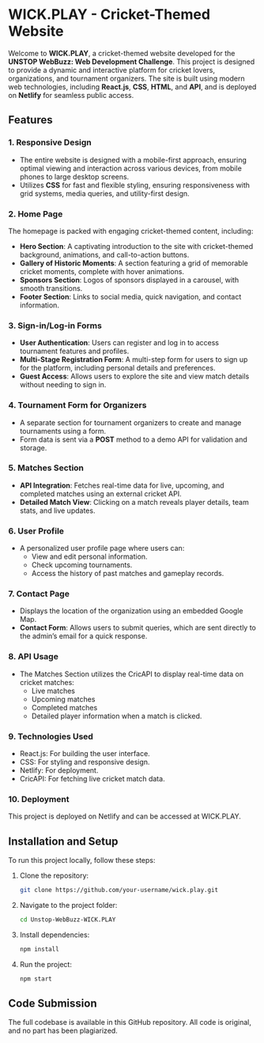 # WICK.PLAY - Cricket-Themed Website

Welcome to **WICK.PLAY**, a cricket-themed website developed for the **UNSTOP WebBuzz: Web Development Challenge**. This project is designed to provide a dynamic and interactive platform for cricket lovers, organizations, and tournament organizers. The site is built using modern web technologies, including **React.js**, **CSS**, **HTML**, and **API**, and is deployed on **Netlify** for seamless public access.

## Features

### 1. **Responsive Design**
- The entire website is designed with a mobile-first approach, ensuring optimal viewing and interaction across various devices, from mobile phones to large desktop screens.
- Utilizes **CSS** for fast and flexible styling, ensuring responsiveness with grid systems, media queries, and utility-first design.

### 2. **Home Page**
The homepage is packed with engaging cricket-themed content, including:
- **Hero Section**: A captivating introduction to the site with cricket-themed background, animations, and call-to-action buttons.
- **Gallery of Historic Moments**: A section featuring a grid of memorable cricket moments, complete with hover animations.
- **Sponsors Section**: Logos of sponsors displayed in a carousel, with smooth transitions.
- **Footer Section**: Links to social media, quick navigation, and contact information.

### 3. **Sign-in/Log-in Forms**
- **User Authentication**: Users can register and log in to access tournament features and profiles.
- **Multi-Stage Registration Form**: A multi-step form for users to sign up for the platform, including personal details and preferences.
- **Guest Access**: Allows users to explore the site and view match details without needing to sign in.
  
### 4. **Tournament Form for Organizers**
- A separate section for tournament organizers to create and manage tournaments using a form.
- Form data is sent via a **POST** method to a demo API for validation and storage.

### 5. **Matches Section**
- **API Integration**: Fetches real-time data for live, upcoming, and completed matches using an external cricket API.
- **Detailed Match View**: Clicking on a match reveals player details, team stats, and live updates.
  
### 6. **User Profile**
- A personalized user profile page where users can:
  - View and edit personal information.
  - Check upcoming tournaments.
  - Access the history of past matches and gameplay records.

### 7. **Contact Page**
- Displays the location of the organization using an embedded Google Map.
- **Contact Form**: Allows users to submit queries, which are sent directly to the admin’s email for a quick response.

### 8. **API Usage**
- The Matches Section utilizes the CricAPI to display real-time data on cricket matches:
  - Live matches
  - Upcoming matches
  - Completed matches
  - Detailed player information when a match is clicked.
 
### 9. **Technologies Used**
- React.js: For building the user interface.
- CSS: For styling and responsive design.
- Netlify: For deployment.
- CricAPI: For fetching live cricket match data.

### 10. **Deployment**
This project is deployed on Netlify and can be accessed at WICK.PLAY.

## Installation and Setup

To run this project locally, follow these steps:

1. Clone the repository:
   ```bash
   git clone https://github.com/your-username/wick.play.git

2. Navigate to the project folder:
   ```bash
   cd Unstop-WebBuzz-WICK.PLAY

3. Install dependencies:
   ```bash
   npm install

4. Run the project:
   ```bash
   npm start 

## **Code Submission**
The full codebase is available in this GitHub repository. All code is original, and no part has been plagiarized.
